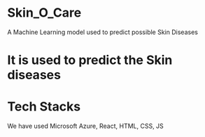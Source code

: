 # Skin_O_Care
A Machine Learning model used to predict possible Skin Diseases 
<h1> It is used to  predict the Skin diseases </h1>
<h1> Tech Stacks</h1>
We have used Microsoft Azure, React, HTML, CSS, JS
